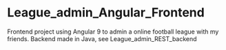 # League_admin_Angular_Frontend
Frontend project using Angular 9 to admin a online football league with my friends. Backend made in Java, see League_admin_REST_backend

